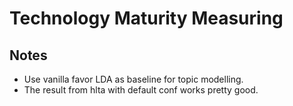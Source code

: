 # Technology Maturity Measuring

## Notes
* Use vanilla favor LDA as baseline for topic modelling.
* The result from hlta with default conf works pretty good.
